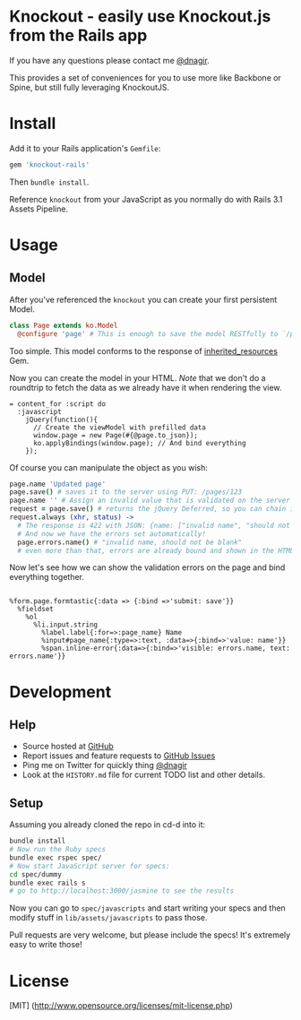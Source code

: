 # Knockout - easily use Knockout.js from the Rails app

If you have any questions please contact me [@dnagir](http://www.ApproachE.com).

This provides a set of conveniences for you to use more like Backbone or Spine, but still fully leveraging KnockoutJS.

# Install

Add it to your Rails application's `Gemfile`:

```ruby
gem 'knockout-rails'
```

Then `bundle install`.

Reference `knockout` from your JavaScript as you normally do with Rails 3.1 Assets Pipeline.


# Usage

## Model

After you've referenced the `knockout` you can create your first persistent Model.

```coffee
class Page extends ko.Model
  @configure 'page' # This is enough to save the model RESTfully to `/pages/{id}` URL
```

Too simple. This model conforms to the response of [inherited_resources](https://github.com/josevalim/inherited_resources) Gem.


Now you can create the model in your HTML.
*Note* that we don't do a roundtrip to fetch the data as we already have it when rendering the view.

```haml
= content_for :script do
  :javascript
    jQuery(function(){
      // Create the viewModel with prefilled data
      window.page = new Page(#{@page.to_json});
      ko.applyBindings(window.page); // And bind everything
    });
```

Of course you can manipulate the object as you wish:

```coffee
page.name 'Updated page'
page.save() # saves it to the server using PUT: /pages/123
page.name '' # Assign an invalid value that is validated on the server
request = page.save() # returns the jQuery Deferred, so you can chain into it when necessary
request.always (xhr, status) ->
  # The response is 422 with JSON: {name: ["invalid name", "should not be blank"]}
  # And now we have the errors set automatically!
  page.errors.name() # "invalid name, should not be blank"
  # even more than that, errors are already bound and shown in the HTML (see the view below)
```

Now let's see how we can show the validation errors on the page and bind everything together.

```haml

%form.page.formtastic{:data => {:bind =>'submit: save'}}
  %fieldset
    %ol
      %li.input.string
        %label.label{:for=>:page_name} Name
        %input#page_name{:type=>:text, :data=>{:bind=>'value: name'}}
        %span.inline-error{:data=>{:bind=>'visible: errors.name, text: errors.name'}}
```


# Development

## Help

- Source hosted at [GitHub](https://github.com/dnagir/knockout-rails)
- Report issues and feature requests to [GitHub Issues](https://github.com/dnagir/knockout-rails/issues)
- Ping me on Twitter for quickly thing [@dnagir](https://twitter.com/#!/dnagir)
- Look at the `HISTORY.md` file for current TODO list and other details.


## Setup

Assuming you already cloned the repo in cd-d into it:

```bash
bundle install
# Now run the Ruby specs
bundle exec rspec spec/
# Now start JavaScript server for specs:
cd spec/dummy
bundle exec rails s
# go to http://localhost:3000/jasmine to see the results
```

Now you can go to `spec/javascripts` and start writing your specs and then modify stuff in `lib/assets/javascripts` to pass those.


Pull requests are very welcome, but please include the specs! It's extremely easy to write those!

# License

[MIT] (http://www.opensource.org/licenses/mit-license.php)
